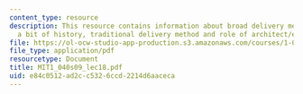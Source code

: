 ```yaml
---
content_type: resource
description: This resource contains information about broad delivery method space,
  a bit of history, traditional delivery method and role of architect/engineer.
file: https://ol-ocw-studio-app-production.s3.amazonaws.com/courses/1-040-project-management-spring-2009/e84c0512ad2cc5326ccd2214d6aaceca_MIT1_040s09_lec18.pdf
file_type: application/pdf
resourcetype: Document
title: MIT1_040s09_lec18.pdf
uid: e84c0512-ad2c-c532-6ccd-2214d6aaceca
---
```


